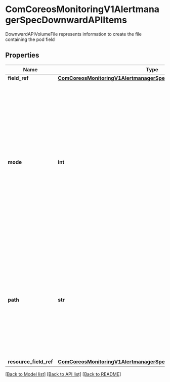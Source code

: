 # ComCoreosMonitoringV1AlertmanagerSpecDownwardAPIItems

DownwardAPIVolumeFile represents information to create the file containing the pod field
## Properties
Name | Type | Description | Notes
------------ | ------------- | ------------- | -------------
**field_ref** | [**ComCoreosMonitoringV1AlertmanagerSpecDownwardAPIFieldRef**](ComCoreosMonitoringV1AlertmanagerSpecDownwardAPIFieldRef.md) |  | [optional] 
**mode** | **int** | Optional: mode bits to use on this file, must be a value between 0 and 0777. If not specified, the volume defaultMode will be used. This might be in conflict with other options that affect the file mode, like fsGroup, and the result can be other mode bits set. | [optional] 
**path** | **str** | Required: Path is  the relative path name of the file to be created. Must not be absolute or contain the &#39;..&#39; path. Must be utf-8 encoded. The first item of the relative path must not start with &#39;..&#39; | 
**resource_field_ref** | [**ComCoreosMonitoringV1AlertmanagerSpecDownwardAPIResourceFieldRef**](ComCoreosMonitoringV1AlertmanagerSpecDownwardAPIResourceFieldRef.md) |  | [optional] 

[[Back to Model list]](../README.md#documentation-for-models) [[Back to API list]](../README.md#documentation-for-api-endpoints) [[Back to README]](../README.md)


